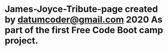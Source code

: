 # James-Joyce-Tribute-page created by datumcoder@gmail.com 2020 As part of the first Free Code Boot camp project.
